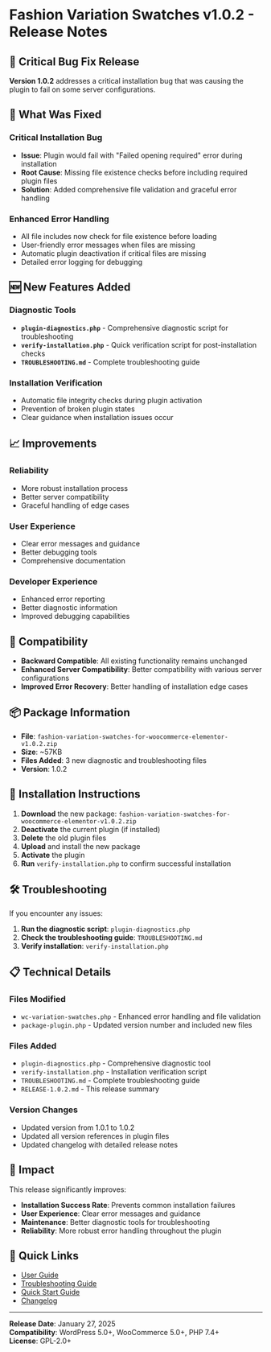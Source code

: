 # Fashion Variation Swatches v1.0.2 - Release Notes

## 🚨 Critical Bug Fix Release

**Version 1.0.2** addresses a critical installation bug that was causing the plugin to fail on some server configurations.

## 🔧 What Was Fixed

### Critical Installation Bug
- **Issue**: Plugin would fail with "Failed opening required" error during installation
- **Root Cause**: Missing file existence checks before including required plugin files
- **Solution**: Added comprehensive file validation and graceful error handling

### Enhanced Error Handling
- All file includes now check for file existence before loading
- User-friendly error messages when files are missing
- Automatic plugin deactivation if critical files are missing
- Detailed error logging for debugging

## 🆕 New Features Added

### Diagnostic Tools
- **`plugin-diagnostics.php`** - Comprehensive diagnostic script for troubleshooting
- **`verify-installation.php`** - Quick verification script for post-installation checks
- **`TROUBLESHOOTING.md`** - Complete troubleshooting guide

### Installation Verification
- Automatic file integrity checks during plugin activation
- Prevention of broken plugin states
- Clear guidance when installation issues occur

## 📈 Improvements

### Reliability
- More robust installation process
- Better server compatibility
- Graceful handling of edge cases

### User Experience
- Clear error messages and guidance
- Better debugging tools
- Comprehensive documentation

### Developer Experience
- Enhanced error reporting
- Better diagnostic information
- Improved debugging capabilities

## 🔄 Compatibility

- **Backward Compatible**: All existing functionality remains unchanged
- **Enhanced Server Compatibility**: Better compatibility with various server configurations
- **Improved Error Recovery**: Better handling of installation edge cases

## 📦 Package Information

- **File**: `fashion-variation-swatches-for-woocommerce-elementor-v1.0.2.zip`
- **Size**: ~57KB
- **Files Added**: 3 new diagnostic and troubleshooting files
- **Version**: 1.0.2

## 🚀 Installation Instructions

1. **Download** the new package: `fashion-variation-swatches-for-woocommerce-elementor-v1.0.2.zip`
2. **Deactivate** the current plugin (if installed)
3. **Delete** the old plugin files
4. **Upload** and install the new package
5. **Activate** the plugin
6. **Run** `verify-installation.php` to confirm successful installation

## 🛠️ Troubleshooting

If you encounter any issues:

1. **Run the diagnostic script**: `plugin-diagnostics.php`
2. **Check the troubleshooting guide**: `TROUBLESHOOTING.md`
3. **Verify installation**: `verify-installation.php`

## 📋 Technical Details

### Files Modified
- `wc-variation-swatches.php` - Enhanced error handling and file validation
- `package-plugin.php` - Updated version number and included new files

### Files Added
- `plugin-diagnostics.php` - Comprehensive diagnostic tool
- `verify-installation.php` - Installation verification script
- `TROUBLESHOOTING.md` - Complete troubleshooting guide
- `RELEASE-1.0.2.md` - This release summary

### Version Changes
- Updated version from 1.0.1 to 1.0.2
- Updated all version references in plugin files
- Updated changelog with detailed release notes

## 🎯 Impact

This release significantly improves:
- **Installation Success Rate**: Prevents common installation failures
- **User Experience**: Clear error messages and guidance
- **Maintenance**: Better diagnostic tools for troubleshooting
- **Reliability**: More robust error handling throughout the plugin

## 🔗 Quick Links

- [User Guide](USER-GUIDE.md)
- [Troubleshooting Guide](TROUBLESHOOTING.md)
- [Quick Start Guide](QUICK-START.md)
- [Changelog](CHANGELOG.md)

---

**Release Date**: January 27, 2025  
**Compatibility**: WordPress 5.0+, WooCommerce 5.0+, PHP 7.4+  
**License**: GPL-2.0+ 